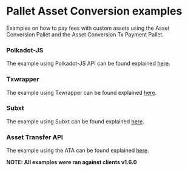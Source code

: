 # Pallet Asset Conversion examples

Examples on how to pay fees with custom assets using the Asset Conversion Pallet and the Asset Conversion Tx Payment Pallet.

### Polkadot-JS

The example using Polkadot-JS API can be found explained [here](./polkadot-js/docs/README.md).

### Txwrapper

The example using Txwrapper can be found explained [here](./txwrapper/docs/README.md).

### Subxt

The example using Subxt can be found explained [here](./subxt/docs/README.md).

### Asset Transfer API

The example using the ATA can be found explained [here](./asset-transfer-api/docs/README.md).

**NOTE: All examples were ran against clients v1.6.0**
